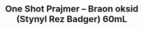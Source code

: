 ---
layout: product
title: "One Shot Prajmer – Braon oksid (Stynyl Rez Badger) 60mL"
price: "800" 
desc: "Prajmer"
img_path: "/assets/img/A.MIG-2026.webp"
brand: "AMMO"
available: false
special_offer: false
new: false
soon: false
cat: "020000"
subcat: "020100"
subsubcat: "020103"
sifra: "A.MIG-2026"
popular: true
---